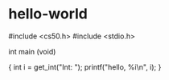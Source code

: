 # hello-world

#include <cs50.h>
#include <stdio.h>

int main (void)

{
    int i = get_int("Int: ");
    printf("hello, %i\n", i);
}
